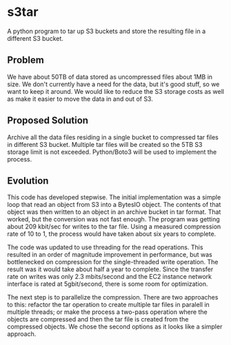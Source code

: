 # s3tar
A python program to tar up S3 buckets and store the resulting file in a different S3 bucket.

## Problem
We have about 50TB of data stored as uncompressed files about 1MB in size. We don't currently have a need for the data, but it's good stuff, so we want to keep it around. We would like to reduce the S3 storage costs as well as make it easier to move the data in and out of S3.

## Proposed Solution
Archive all the data files residing in a single bucket to compressed tar files in different S3 bucket. Multiple tar files will be created so the 5TB S3 storage limit is not exceeded. Python/Boto3 will be used to implement the process.


## Evolution
This code has developed stepwise. The initial implementation was a simple loop that read an object from S3 into a BytesIO object. The contents of that object was then written to an object in an archive bucket in tar format. That worked, but the conversion was not fast enough. The program was getting about 209 kbit/sec for writes to the tar file. Using a measured compression rate of 10 to 1, the process would have taken about six years to complete. 

The code was updated to use threading for the read operations. This resulted in an order of magnitude improvement in performance, but was bottlenecked on compression for the single-threaded write operation. The result was it would take about half a year to complete. Since the transfer rate on writes was only 2.3 mbits/second and the EC2 instance network interface is rated at 5gbit/second, there is some room for optimization. 

The next step is to parallelize the compression. There are two approaches to this: refactor the tar operation to create multiple tar files in paralell in multiple threads; or make the process a two-pass operation where the objects are compressed and then the tar file is created from the compressed objects. We chose the second options as it looks like a simpler approach.
